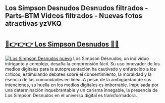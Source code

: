 ## Los Simpson Desnudos D𝚎sn𝚞dos filtr𝚊dos - Parts-BTM Vid𝚎os filtr𝚊dos - N𝚞evas f𝚘tos atr𝚊ctivas yzVKQ

# <h2><a href="http://mbdrxzr.tromn.icu/?c=Los+Simpson+Desnudos">🔗👉👉👉 Los Simpson Desnudos 🔗🔗</a></h2>

[![Los Simpson Desnudos nuevo](https://i.imgur.com/pEAQMta.gif)](http://mbdrxzr.tromn.icu/?c=Los+Simpson+Desnudos)
Los Simpson Desnudos, un individuo intrigante y complejo, desafía la comprensión fácil. Su uso innovador de los medios digitales para la autopresentación ha cautivado y enfurecido a los críticos, estimulando debates sobre el consentimiento, la moralidad y la esencia de las comunidades en línea. A pesar de la ambigüedad de sus intenciones, su huella en los medios digitales es imborrable. Impulsada por una determinación inquebrantable y un carisma innegable, la presencia de Los Simpson Desnudos en el universo digital es transformadora.
